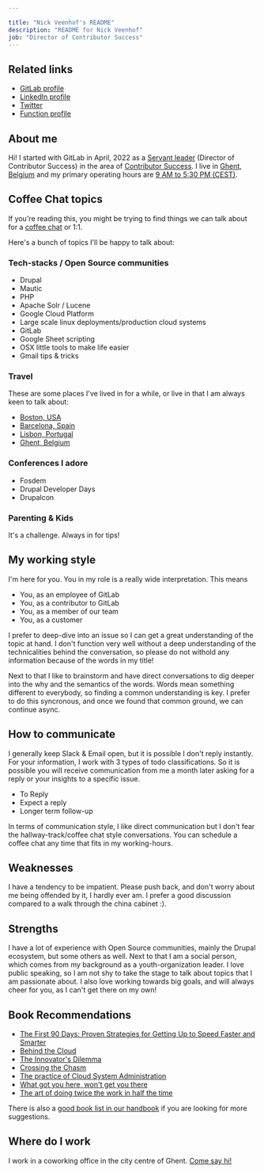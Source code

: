 ```yaml
---

title: "Nick Veenhof's README"
description: "README for Nick Veenhof"
job: "Director of Contributor Success"
---
```


## Related links

- [GitLab profile](https://gitlab.com/nick_vh)
- [LinkedIn profile](https://www.linkedin.com/in/nickveenhof/)
- [Twitter](https://twitter.com/Nick_vh)
- [Function profile](/job-families/marketing/developer-relations/contributor-success/management/#director-contributor-success)

## About me

Hi! I started with GitLab in April, 2022 as a [Servant leader](/job-families/engineering/development/management/#requirements) (Director of Contributor Success) in the area of
[Contributor Success](/handbook/marketing/developer-relations/contributor-success/).
I live in [Ghent, Belgium](https://en.wikipedia.org/wiki/Ghent)  and my primary
operating hours are [9 AM to 5:30 PM (CEST)](https://www.timeanddate.com/worldclock/belgium/ghent).

## Coffee Chat topics

If you're reading this, you might be trying to find things we can talk about
for a [coffee chat](/handbook/company/culture/all-remote/informal-communication/#coffee-chats) or 1:1.

Here's a bunch of topics I'll be happy to talk about:

### Tech-stacks / Open Source communities

- Drupal
- Mautic
- PHP
- Apache Solr / Lucene
- Google Cloud Platform
- Large scale linux deployments/production cloud systems
- GitLab
- Google Sheet scripting
- OSX little tools to make life easier
- Gmail tips & tricks

### Travel

These are some places I've lived in for a while, or live in that I am always
keen to talk about:

- [Boston, USA](https://en.wikipedia.org/wiki/Boston)
- [Barcelona, Spain](https://en.wikipedia.org/wiki/Barcelona)
- [Lisbon, Portugal](https://en.wikipedia.org/wiki/Lisbon)
- [Ghent, Belgium](https://en.wikipedia.org/wiki/Ghent)

### Conferences I adore

- Fosdem
- Drupal Developer Days
- Drupalcon

### Parenting & Kids

It's a challenge. Always in for tips!

## My working style

I'm here for you. You in my role is a really wide interpretation. This means

- You, as an employee of GitLab
- You, as a contributor to GitLab
- You, as a member of our team
- You, as a customer

I prefer to deep-dive into an issue so I can get a great understanding of the
topic at hand. I don't function very well without a deep understanding of the
technicalities behind the conversation, so please do not withold any information
because of the words in my title!

Next to that I like to brainstorm and have direct conversations to dig deeper
into the why and the semantics of the words. Words mean something different to
everybody, so finding a common understanding is key. I prefer to do this
syncronous, and once we found that common ground, we can continue async.

## How to communicate

I generally keep Slack & Email open, but it is possible I don't reply instantly.
For your information, I work with 3 types of todo classifications. So it is
possible you will receive communication from me a month later asking for a reply
or your insights to a specific issue.

- To Reply
- Expect a reply
- Longer term follow-up

In terms of communication style, I like direct communication but I don't fear
the hallway-track/coffee chat style conversations. You can schedule a
coffee chat any time that fits in my working-hours.

## Weaknesses

I have a tendency to be impatient. Please push back, and don't worry about me
being offended by it, I hardly ever am. I prefer a good discussion compared to a
walk through the china cabinet :).

## Strengths

I have a lot of experience with Open Source communities, mainly the Drupal
ecosystem, but some others as well. Next to that I am a social person, which
comes from my background as a youth-organization leader. I love public speaking,
so I am not shy to take the stage to talk about topics that I am passionate
about. I also love working towards big goals, and will always cheer for you, as
I can't get there on my own!

## Book Recommendations

- [The First 90 Days: Proven Strategies for Getting Up to Speed Faster and Smarter](https://www.amazon.com/First-90-Days-Strategies-Expanded/dp/1422188612)
- [Behind the Cloud](https://www.amazon.nl/Behind-Cloud-Salesforce-com-Billion-Dollar-Company/dp/0470521163/)
- [The Innovator's Dilemma](https://www.amazon.com/Innovators-Dilemma-Revolutionary-Change-Business/dp/0062060244)
- [Crossing the Chasm](https://www.amazon.com/Crossing-Chasm-3rd-Disruptive-Mainstream/dp/0062292986)
- [The practice of Cloud System Administration](https://www.amazon.com/Practice-Cloud-System-Administration-Practices/dp/032194318X)
- [What got you here, won't get you there](https://www.amazon.com/What-Got-Here-Wont-There-ebook/dp/B000Q9J128)
- [The art of doing twice the work in half the time](https://www.amazon.com/Scrum-Doing-Twice-Work-Half/dp/038534645X)

There is also a [good book list in our handbook](/handbook/leadership/#books) if you are looking for more suggestions.

## Where do I work

I work in a coworking office in the city centre of Ghent. [Come say hi!](https://www.google.com/maps/place/Co.Station+Gent/@51.057506,3.7394017,15z/data=!4m2!3m1!1s0x0:0x757b25148564f37c?sa=X&ved=2ahUKEwj5rs7yzsr3AhWDGuwKHejgBlMQ_BJ6BAhREAU)
